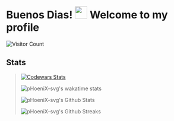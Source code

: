 # Buenos Dias! <img src="https://media.giphy.com/media/hvRJCLFzcasrR4ia7z/giphy.gif" width="33"> Welcome to my profile

![Visitor Count](https://profile-counter.glitch.me/pHoeniX-svg/count.svg)

## Stats

> [![Codewars Stats](https://www.codewars.com/users/pHoeniX-svg/badges/large)](https://www.codewars.com/users/pHoeniX-svg)
>
> ![pHoeniX-svg's wakatime stats](https://github-readme-stats.vercel.app/api/wakatime?username=pHoeniX_svg&text_color=586069&layout=compact&hide_border=true&title_color=0366d6&count_private=true&include_all_commits=true&theme=tokyonight&show_icons=true)
>
>![pHoeniX-svg's Github Stats](https://github-readme-stats.vercel.app/api?username=pHoeniX-svg&hide=prs&text_color=586069&layout=compact&hide_border=true&show_icons=true&theme=tokyonight)
>
> ![pHoeniX-svg's Github Streaks](https://github-readme-streak-stats.herokuapp.com/?user=phoenix-svg&text_color=586069&layout=compact&hide_border=true&title_color=0366d6&count_private=true&include_all_commits=true&theme=tokyonight&show_icons=true)
